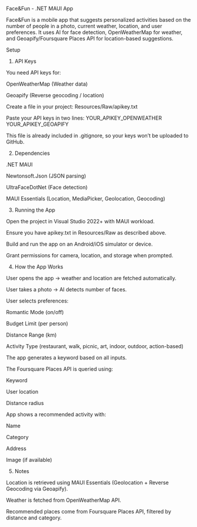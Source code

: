 Face&Fun - .NET MAUI App

Face&Fun is a mobile app that suggests personalized activities based on the number of people in a photo, current weather, location, and user preferences. It uses AI for face detection, OpenWeatherMap for weather, and Geoapify/Foursquare Places API for location-based suggestions.

Setup
1. API Keys

You need API keys for:

OpenWeatherMap (Weather data)

Geoapify (Reverse geocoding / location)

Create a file in your project:
Resources/Raw/apikey.txt

Paste your API keys in two lines:
YOUR_APIKEY_OPENWEATHER <br>
YOUR_APIKEY_GEOAPIFY

This file is already included in .gitignore, so your keys won’t be uploaded to GitHub.

2. Dependencies

.NET MAUI

Newtonsoft.Json
 (JSON parsing)

UltraFaceDotNet
 (Face detection)

MAUI Essentials (Location, MediaPicker, Geolocation, Geocoding)

3. Running the App

Open the project in Visual Studio 2022+ with MAUI workload.

Ensure you have apikey.txt in Resources/Raw as described above.

Build and run the app on an Android/iOS simulator or device.

Grant permissions for camera, location, and storage when prompted.

4. How the App Works

User opens the app → weather and location are fetched automatically.

User takes a photo → AI detects number of faces.

User selects preferences:

Romantic Mode (on/off)

Budget Limit (per person)

Distance Range (km)

Activity Type (restaurant, walk, picnic, art, indoor, outdoor, action-based)

The app generates a keyword based on all inputs.

The Foursquare Places API is queried using:

Keyword

User location

Distance radius

App shows a recommended activity with:

Name

Category

Address

Image (if available)

5. Notes

Location is retrieved using MAUI Essentials (Geolocation + Reverse Geocoding via Geoapify).

Weather is fetched from OpenWeatherMap API.

Recommended places come from Foursquare Places API, filtered by distance and category.
